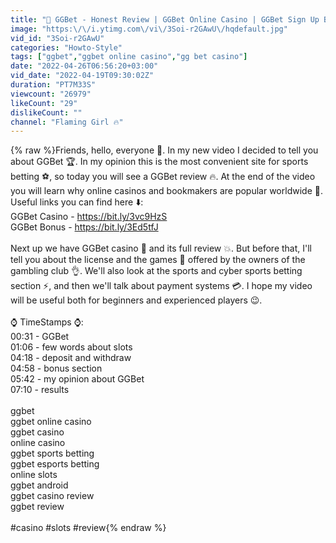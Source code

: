 ```yaml
---
title: "🏀 GGBet - Honest Review | GGBet Online Casino | GGBet Sign Up Bonus"
image: "https:\/\/i.ytimg.com\/vi\/3Soi-r2GAwU\/hqdefault.jpg"
vid_id: "3Soi-r2GAwU"
categories: "Howto-Style"
tags: ["ggbet","ggbet online casino","gg bet casino"]
date: "2022-04-26T06:56:20+03:00"
vid_date: "2022-04-19T09:30:02Z"
duration: "PT7M33S"
viewcount: "26979"
likeCount: "29"
dislikeCount: ""
channel: "Flaming Girl 🔥"
---
```

{% raw %}Friends, hello, everyone 👋. In my new video I decided to tell you about GGBet 🏆. In my opinion this is the most convenient site for sports betting ⚽️, so today you will see a GGBet review 🔥. At the end of the video you will learn why online casinos and bookmakers are popular worldwide 💎. Useful links you can find here ⬇️:<br />GGBet Casino - <a rel="nofollow" target="blank" href="https://bit.ly/3vc9HzS">https://bit.ly/3vc9HzS</a><br />GGBet Bonus - <a rel="nofollow" target="blank" href="https://bit.ly/3Ed5tfJ">https://bit.ly/3Ed5tfJ</a><br /><br />Next up we have GGBet casino 🎰 and its full review 💥. But before that, I'll tell you about the license and the games 🎲 offered by the owners of the gambling club 👌. We'll also look at the sports and cyber sports betting section ⚡️, and then we'll talk about payment systems 💳. I hope my video will be useful both for beginners and experienced players 😉.<br /><br />⌚️ TimeStamps ⌚️:<br />00:31 - GGBet<br />01:06 - few words about slots <br />04:18 - deposit and withdraw<br />04:58 - bonus section<br />05:42 - my opinion about GGBet<br />07:10 - results<br /><br />ggbet <br />ggbet online casino<br />ggbet casino<br />online casino<br />ggbet sports betting<br />ggbet esports betting<br />online slots<br />ggbet android<br />ggbet casino review<br />ggbet review<br /><br />#casino #slots #review{% endraw %}
